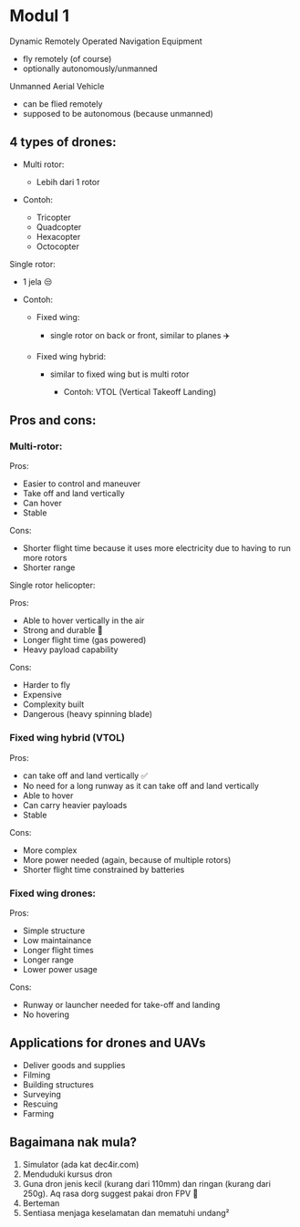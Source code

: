 # Modul 1

Dynamic Remotely Operated Navigation Equipment
* fly remotely (of course)
* optionally autonomously/unmanned

Unmanned Aerial Vehicle
* can be flied remotely
* supposed to be autonomous (because unmanned)

## 4 types of drones:
* Multi rotor:
    * Lebih dari 1 rotor
 * Contoh:

    * Tricopter
    * Quadcopter
    * Hexacopter
    * Octocopter


Single rotor:
* 1 jela 😒

* Contoh: 
    * Fixed wing:
        * single rotor on back or front, similar to planes ✈️

    * Fixed wing hybrid:
        * similar to fixed wing but is multi rotor
  
            * Contoh:
            VTOL (Vertical Takeoff Landing)

## Pros and cons:

### Multi-rotor:

Pros:

* Easier to control and maneuver
* Take off and land vertically
* Can hover
* Stable

Cons:
* Shorter flight time because it uses more electricity due to having to run more rotors
* Shorter range

Single rotor helicopter:

Pros:
* Able to hover vertically in the air
* Strong and durable 💪
* Longer flight time (gas powered)
* Heavy payload capability

Cons:
* Harder to fly
* Expensive
* Complexity built
* Dangerous (heavy spinning blade)

### Fixed wing hybrid (VTOL)

Pros:
* can take off and land vertically ✅
* No need for a long runway as it can take off and land vertically
* Able to hover
* Can carry heavier payloads
* Stable

Cons:
* More complex
* More power needed (again, because of multiple rotors)
* Shorter flight time constrained by batteries

### Fixed wing drones:

Pros:
* Simple structure
* Low maintainance
* Longer flight times
* Longer range
* Lower power usage

Cons:
* Runway or launcher needed for take-off and landing
* No hovering


## Applications for drones and UAVs
* Deliver goods and supplies
* Filming
* Building structures
* Surveying
* Rescuing
* Farming


## Bagaimana nak mula?

1. Simulator (ada kat dec4ir.com)
2. Menduduki kursus dron
3. Guna dron jenis kecil (kurang dari 110mm) dan ringan (kurang dari 250g). Aq rasa dorg suggest pakai dron FPV 🤔
4. Berteman
5. Sentiasa menjaga keselamatan dan mematuhi undang²